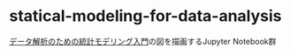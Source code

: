 # statical-modeling-for-data-analysis
[データ解析のための統計モデリング入門](https://www.iwanami.co.jp/book/b257893.html)の図を描画するJupyter Notebook群